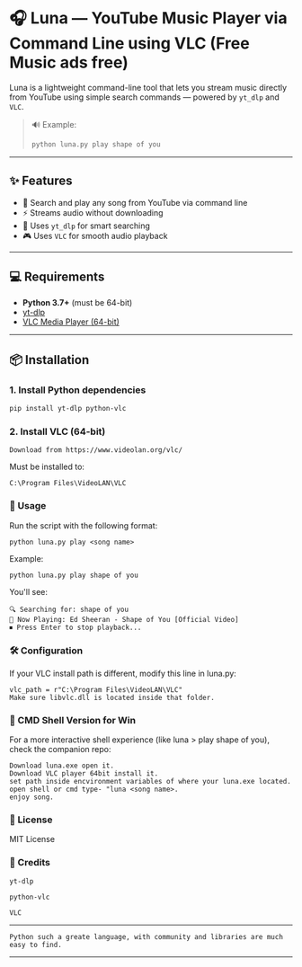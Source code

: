 # 🎧 Luna — YouTube Music Player via Command Line using VLC (Free Music ads free)

Luna is a lightweight command-line tool that lets you stream music directly from YouTube using simple search commands — powered by `yt_dlp` and `VLC`.

> 🔊 Example:  
> ```bash
> python luna.py play shape of you
> ```

---

## ✨ Features

- 🎵 Search and play any song from YouTube via command line
- ⚡ Streams audio without downloading
- 🧠 Uses `yt_dlp` for smart searching
- 🎮 Uses `VLC` for smooth audio playback

---

## 💻 Requirements

- **Python 3.7+** (must be 64-bit)
- [yt-dlp](https://github.com/yt-dlp/yt-dlp)
- [VLC Media Player (64-bit)](https://www.videolan.org/vlc/)

---

## 📦 Installation

### 1. Install Python dependencies

```bash
pip install yt-dlp python-vlc
```
### 2. Install VLC (64-bit)
    Download from https://www.videolan.org/vlc/
Must be installed to:

    C:\Program Files\VideoLAN\VLC
### 🚀 Usage
Run the script with the following format:

    python luna.py play <song name>
Example:

    python luna.py play shape of you
You'll see:

    🔍 Searching for: shape of you
    🎵 Now Playing: Ed Sheeran - Shape of You [Official Video]
    ⏹ Press Enter to stop playback...
    
### 🛠 Configuration
If your VLC install path is different, modify this line in luna.py:

    vlc_path = r"C:\Program Files\VideoLAN\VLC"
    Make sure libvlc.dll is located inside that folder.

### 🐚 CMD Shell Version for Win
For a more interactive shell experience (like luna > play shape of you), check the companion repo:

    Download luna.exe open it.
    Download VLC player 64bit install it.
    set path inside encvironment variables of where your luna.exe located.
    open shell or cmd type- "luna <song name>.
    enjoy song.

### 📃 License
MIT License

### 🙏 Credits

    yt-dlp

    python-vlc

    VLC

---

    Python such a greate language, with community and libraries are much easy to find.

---

